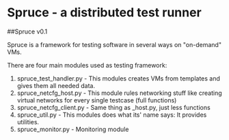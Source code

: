 Spruce - a distributed test runner
========
##Spruce v0.1

Spruce is a framework for testing software in several ways on "on-demand" VMs.

There are four main modules used as testing framework:

1. spruce_test_handler.py - This modules creates VMs from templates and gives them all needed data.
2. spruce_netcfg_host.py - This module rules networking stuff like creating virtual networks for every single testcase (full functions)
3. spruce_netcfg_client.py - Same thing as _host.py, just less functions
4. spruce_util.py - This modules does what its' name says: It provides utilities.
5. spruce_monitor.py - Monitoring module